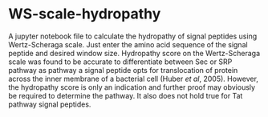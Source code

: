 # WS-scale-hydropathy
A jupyter notebook file to calculate the hydropathy of signal peptides using Wertz-Scheraga scale.
Just enter the amino acid sequence of the signal peptide and desired window size.
Hydropathy score on the Wertz-Scheraga scale was found to be accurate to differentiate between Sec or SRP pathway as pathway a signal peptide opts for translocation of protein across the inner membrane of a bacterial cell (Huber _et al_, 2005).
However, the hydropathy score is only an indication and further proof may obviously be required to determine the pathway. It also does not hold true for Tat pathway signal peptides. 
